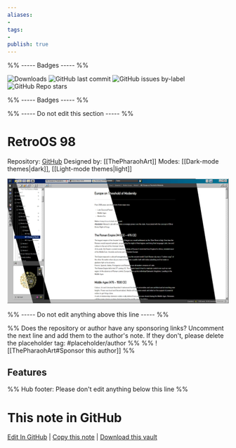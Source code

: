 ```yaml
---
aliases:
- 
tags: 
- 
publish: true
---
```


%% ----- Badges ----- %%

![Downloads](https://img.shields.io/badge/downloads-1700-573E7A?style=for-the-badge&logo=)
![GitHub last commit](https://img.shields.io/github/last-commit/ThePharaohArt/Obsidian-RetroOS98?color=573E7A&label=last%20update&logo=github&style=for-the-badge)
![GitHub issues by-label](https://img.shields.io/github/issues/ThePharaohArt/Obsidian-RetroOS98/help%20wanted?color=573E7A&logo=github&style=for-the-badge) 
![GitHub Repo stars](https://img.shields.io/github/stars/ThePharaohArt/Obsidian-RetroOS98?color=573E7A&logo=github&style=for-the-badge)

%% ----- Badges ----- %%

%% ----- Do not edit this section ----- %%

# RetroOS 98

Repository: [GitHub](https://github.com/ThePharaohArt/Obsidian-RetroOS98)
Designed by: [[ThePharaohArt]]
Modes: [[Dark-mode themes|dark]], [[Light-mode themes|light]]



![screenshot](https://github.com/ThePharaohArt/Obsidian-RetroOS98/raw/HEAD/screen.png)

%% ----- Do not edit anything above this line ----- %% 

%% Does the repository or author have any sponsoring links? Uncomment the next line and add them to the author's note. If they don't, please delete the placeholder tag: #placeholder/author %%
%% ![[ThePharaohArt#Sponsor this author]] %%


## Features



%% Hub footer: Please don't edit anything below this line %%

# This note in GitHub

<span class="git-footer">[Edit In GitHub](https://github.dev/obsidian-community/obsidian-hub/blob/main/02%20-%20Community%20Expansions/02.05%20All%20Community%20Expansions/Themes/RetroOS%2098.md "git-hub-edit-note") | [Copy this note](https://raw.githubusercontent.com/obsidian-community/obsidian-hub/main/02%20-%20Community%20Expansions/02.05%20All%20Community%20Expansions/Themes/RetroOS%2098.md "git-hub-copy-note") | [Download this vault](https://github.com/obsidian-community/obsidian-hub/archive/refs/heads/main.zip "git-hub-download-vault") </span>
